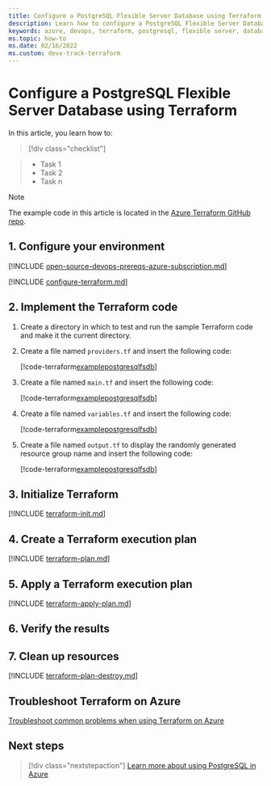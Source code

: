 ```yaml
---
title: Configure a PostgreSQL Flexible Server Database using Terraform
description: Learn how to configure a PostgreSQL Flexible Server Database using Terraform
keywords: azure, devops, terraform, postgresql, flexible server, database
ms.topic: how-to
ms.date: 02/16/2022
ms.custom: devx-track-terraform
---
```


# Configure a PostgreSQL Flexible Server Database using Terraform

<!-- 
Introductory paragraph. Keep it short and to the point. 
Link to devhub index page of underlying technology where appropriate.
-->

In this article, you learn how to:

> [!div class="checklist"]

<!-- 
Add several bullets to highlight what the customer will do in the article. 
-->
> * Task 1
> * Task 2
> * Task n

> [!NOTE]
> The example code in this article is located in the [Azure Terraform GitHub repo](https://github.com/neil-yechenwei/terraform-1/tree/examplepostgresqlfsdb/quickstart/201-postgresql-fs-db).

## 1. Configure your environment

[!INCLUDE [open-source-devops-prereqs-azure-subscription.md](../includes/open-source-devops-prereqs-azure-subscription.md)]

[!INCLUDE [configure-terraform.md](includes/configure-terraform.md)]

## 2. Implement the Terraform code

1. Create a directory in which to test and run the sample Terraform code and make it the current directory.

1. Create a file named `providers.tf` and insert the following code:

    [!code-terraform[examplepostgresqlfsdb](../../terraform_samples/quickstart/201-postgresql-fs-db/providers.tf)]

1. Create a file named `main.tf` and insert the following code:

    [!code-terraform[examplepostgresqlfsdb](../../terraform_samples/quickstart/201-postgresql-fs-db/main.tf)]

1. Create a file named `variables.tf` and insert the following code:

    [!code-terraform[examplepostgresqlfsdb](../../terraform_samples/quickstart/201-postgresql-fs-db/variables.tf)]

1. Create a file named `output.tf` to display the randomly generated resource group name and insert the following code:

    [!code-terraform[examplepostgresqlfsdb](../../terraform_samples/quickstart/201-postgresql-fs-db/output.tf)]

## 3. Initialize Terraform

[!INCLUDE [terraform-init.md](includes/terraform-init.md)]

## 4. Create a Terraform execution plan

[!INCLUDE [terraform-plan.md](includes/terraform-plan.md)]

## 5. Apply a Terraform execution plan

[!INCLUDE [terraform-apply-plan.md](includes/terraform-apply-plan.md)]

## 6. Verify the results

<!-- 
Customers have consistently requested that they have the ability to verify if the steps worked. 
Here you would specify steps to do that task.
For example, you might tell the user to run a specific command and what they should see as output 
or go to the portal to view a resource that should have been created.
-->

## 7. Clean up resources

[!INCLUDE [terraform-plan-destroy.md](includes/terraform-plan-destroy.md)]

## Troubleshoot Terraform on Azure

[Troubleshoot common problems when using Terraform on Azure](troubleshoot.md)

## Next steps

> [!div class="nextstepaction"]
> [Learn more about using PostgreSQL in Azure](/azure/postgresql/)
